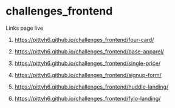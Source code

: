 # challenges_frontend

Links page live

1) https://pittyh6.github.io/challenges_frontend/four-card/

2) https://pittyh6.github.io/challenges_frontend/base-apparel/

3) https://pittyh6.github.io/challenges_frontend/single-price/

4) https://pittyh6.github.io/challenges_frontend/signup-form/

5) https://pittyh6.github.io/challenges_frontend/huddle-landing/

6) https://pittyh6.github.io/challenges_frontend/fylo-landing/
